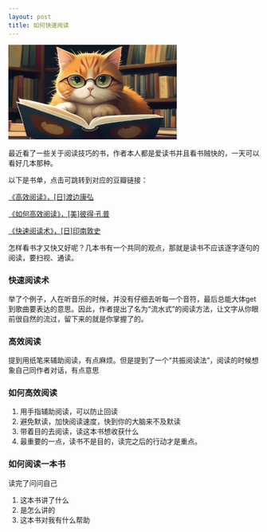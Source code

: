 ```yaml
---
layout: post
title: 如何快速阅读
---
```


<img src="../images/124289635_0_final.png" alt="124289635_0_final" style="zoom:33%;" />

最近看了一些关于阅读技巧的书，作者本人都是爱读书并且看书贼快的，一天可以看好几本那种。

以下是书单，点击可跳转到对应的豆瓣链接：

[《高效阅读》，[日]渡边康弘](https://book.douban.com/subject/27199270/)

[《如何高效阅读》，[美]彼得·孔普](https://book.douban.com/subject/26391279/)

[《快速阅读术》，[日]印南敦史](https://book.douban.com/subject/27032526/)


怎样看书才又快又好呢？几本书有一个共同的观点，那就是读书不应该逐字逐句的阅读，要扫视、通读。

### 快速阅读术

​	举了个例子，人在听音乐的时候，并没有仔细去听每一个音符，最后总能大体get到歌曲要表达的意思。因此，作者提出了名为“流水式”的阅读方法，让文字从你眼前很自然的流过，留下来的就是你掌握了的。

### 高效阅读

提到用纸笔来辅助阅读，有点麻烦。但是提到了一个“共振阅读法”，阅读的时候想象自己同作者对话，有点意思

### 如何高效阅读

1. 用手指辅助阅读，可以防止回读
2. 避免默读，加快阅读速度，快到你的大脑来不及默读
3. 带着目的去阅读，读这本书想收获什么
4. 最重要的一点，读书不是目的，读完之后的行动才是重点。

### 如何阅读一本书

读完了问问自己
1. 这本书讲了什么
2. 是怎么讲的
3. 这本书对我有什么帮助
